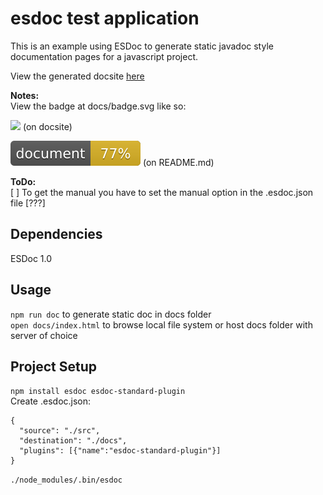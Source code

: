 # esdoc test application

This is an example using ESDoc to generate static javadoc style documentation pages for a javascript project.  

View the generated docsite [here](/play/test.esdoc/docs/index.html)

**Notes:**  
View the badge at docs/badge.svg like so:   

![](./badge.svg) (on docsite)

![](./docs/badge.svg) (on README.md)


**ToDo:**  
[ ] To get the manual you have to set the manual option in the .esdoc.json file [???]  

## Dependencies
ESDoc 1.0

## Usage
`npm run doc` to generate static doc in docs folder  
`open docs/index.html` to browse local file system or host docs folder with server of choice

## Project Setup

``npm install esdoc esdoc-standard-plugin``  
Create .esdoc.json:  
```
{  
  "source": "./src",  
  "destination": "./docs",  
  "plugins": [{"name":"esdoc-standard-plugin"}]  
}
```  
``./node_modules/.bin/esdoc``
